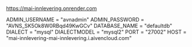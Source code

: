 https://mai-innlevering.onrender.com


ADMIN_USERNAME = "avnadmin"
ADMIN_PASSWORD = "AVNS_SK5Ok8W0RBqd49KwGCv"
DATABASE_NAME = "defaultdb"
DIALECT = "mysql"
DIALECTMODEL = "mysql2"
PORT = "27002"
HOST = "mai-innlevering-mai-innlevering.i.aivencloud.com"
